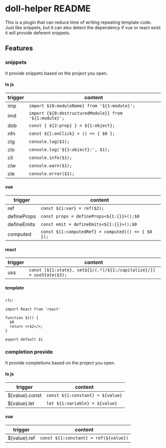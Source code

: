 # doll-helper README

This is a plugin that can reduce time of writing repeating template code. Just like snippets, but it can also detect the dependency if vue or react exist it will provide deferent snippets.

## Features

### snippets

It provide snippets based on the project you open.

#### ts js

| trigger | content                                                |
| ------- | ------------------------------------------------------ |
| imp     | `import ${0:moduleName} from '${1:module}';`           |
| imd     | `import {${0:destructuredModule}} from '${1:module}';` |
| dob     | `const { ${2:prop} } = ${1:object};`                   |
| nfn     | `const ${1:onClick} = () => { $0 };`                   |
| clg     | `console.log($1);`                                     |
| clo     | `console.log('${1:object}:', $1);`                     |
| cli     | `console.info($1);`                                    |
| clw     | `console.warn($1);`                                    |
| cle     | `console.error($1);`                                   |

#### vue

| trigger     | content                                            |
| ----------- | -------------------------------------------------- |
| ref         | `const ${1:var} = ref($2);`                        |
| defineProps | `const props = defineProps<${1:{}}>();$0`          |
| defineEmits | `const emit = defineEmits<${1:{}}>();$0`           |
| computed    | `const ${1:computedRef} = computed(() => { $0 });` |

#### react

| trigger | content                                                              |
| ------- | -------------------------------------------------------------------- |
| uss     | `const [${1:state}, set${1/(.*)/${1:/capitalize}/}] = useState($3);` |

##### template

`rfc`: 
```tsx
import React from 'react'

function $1() {
  $0
  return <>$2</>;
}

export default $1
```

### completion provide

It provide completions based on the project you open.

#### ts js

| trigger        | content                          |
| -------------- | -------------------------------- |
| ${value}.const | `const ${1:constant} = ${value}` |
| ${value}.let   | `let ${1:variable} = ${value}`   |

#### vue

| trigger      | content                               |
| ------------ | ------------------------------------- |
| ${value}.ref | `const ${1:constant} = ref(${value})` |
